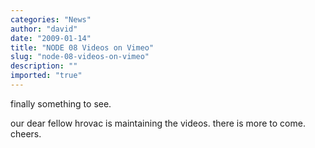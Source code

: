 ```yaml
---
categories: "News"
author: "david"
date: "2009-01-14"
title: "NODE 08 Videos on Vimeo"
slug: "node-08-videos-on-vimeo"
description: ""
imported: "true"
---
```



finally something to see.

[](http://vimeo.com/node08)

our dear fellow hrovac is maintaining the videos. there is more to come. cheers.
